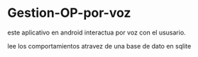 # Gestion-OP-por-voz

este aplicativo en android interactua por voz con el ususario.

lee los comportamientos atravez de una base de dato en sqlite
